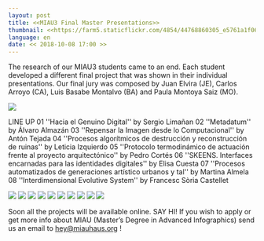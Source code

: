```yaml
---
layout: post
title: <<MIAU3 Final Master Presentations>>
thumbnail: <<https://farm5.staticflickr.com/4854/44768860305_e5761a1f06_o_d.jpg>>
language: en
date: << 2018-10-08 17:00 >>
---
```

The research of our MIAU3 students came to an end. Each student developed a different final project that was shown in their individual presentations.
Our final jury was composed by Juan Elvira (JE), Carlos Arroyo (CA), Luis Basabe Montalvo (BA) and Paula Montoya Saiz (MO).

![](https://farm2.staticflickr.com/1943/45632315012_7c0b187e63_o_d.jpg)

LINE UP
01 ''Hacia el Genuino Digital'' by Sergio Limañan
02 ''Metadatum'' by Álvaro Almazán
03 ''Repensar la Imagen desde lo Computacional'' by Antón Tejada
04 ''Procesos algorítmicos de destrucción y reconstrucción de ruinas'' by Leticia Izquierdo
05 ''Protocolo termodinámico de actuación frente al proyecto arquitectónico'' by Pedro Cortés 
06 ''SKEENS. Interfaces encarnadas para las identidades digitales'' by Elisa Cuesta
07 ''Procesos automatizados de generaciones artístico urbanos y tal'' by Martina Almela
08 ''Interdimensional Evolutive System'' by Francesc Sòria Castellet 

![](https://farm2.staticflickr.com/1978/44958099034_f891ac6003_o_d.jpg)
![](https://farm5.staticflickr.com/4848/43864833520_12d5848450_o_d.jpg)
![](https://farm2.staticflickr.com/1975/44958100024_8c43ec002b_o_d.jpg)
![](https://farm5.staticflickr.com/4903/43864833000_f07c217213_o_d.jpg)
![](https://farm5.staticflickr.com/4848/43864833520_12d5848450_o_d.jpg)
![](https://farm5.staticflickr.com/4868/44958097584_86a7354d3d_o_d.jpg)
![](https://farm5.staticflickr.com/4831/44958099244_16e7d0e609_o_d.jpg)
![](https://farm5.staticflickr.com/4843/44958099734_6e00777576_o_d.jpg)
![](https://farm5.staticflickr.com/4838/43864832740_98d663c8c4_o_d.jpg)
![](https://farm2.staticflickr.com/1926/43864834910_4669407764_o_d.jpg)

Soon all the projects will be available online. 
SAY HI! If you wish to apply or get more info about MIAU (Master’s Degree in Advanced Infographics) send us an email to hey@miauhaus.org !
